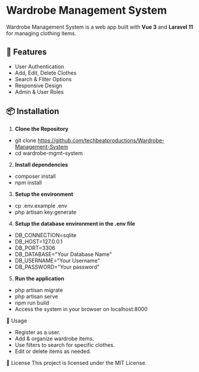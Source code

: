# Wardrobe Management System

Wardrobe Management System is a web app built with **Vue 3** and **Laravel 11** for managing clothing items.

## 🚀 Features
- User Authentication
- Add, Edit, Delete Clothes
- Search & Filter Options
- Responsive Design
- Admin & User Roles

## 📦 Installation
1. **Clone the Repository**  
   
  - git clone https://github.com/techbeatproductions/Wardrobe-Management-System
  - cd wardrobe-mgmt-system

2. **Install dependencies**
  - composer install
  - npm install

3. **Setup the environment**
  - cp .env.example .env
  - php artisan key:generate

4. **Setup the database environment in the .env file**
 - DB_CONNECTION=sqlite
 - DB_HOST=127.0.0.1
 - DB_PORT=3306
 - DB_DATABASE="Your Database Name"
 - DB_USERNAME="Your Username"
 - DB_PASSWORD="Your password"

5. **Run the application**
 - php artisan migrate
 - php artisan serve
 - npm run build
 - Access the system in your browser on localhost:8000

🎉 Usage
- Register as a user.
- Add & organize wardrobe items.
- Use filters to search for specific clothes.
- Edit or delete items as needed.

📜 License
  This project is licensed under the MIT License.